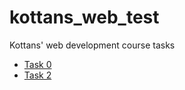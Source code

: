 # kottans_web_test
Kottans' web development course tasks
- [Task 0](/task_0/README.md)
- [Task 2](/task_2/README.md)
